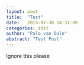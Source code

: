 ```yaml
---
layout: post
title:  "Test"
date:   2015-07-30 14:31:00
categories: init
author: "Palo van Dalo"
abstract: "Test Post"
---
```


Ignore this please
